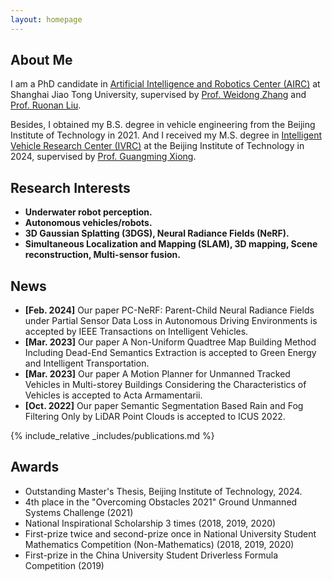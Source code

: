 ```yaml
---
layout: homepage
---
```


## About Me

I am a PhD candidate in [Artificial Intelligence and Robotics Center (AIRC)](https://airc.sjtu.edu.cn/) at Shanghai Jiao Tong University, supervised by [Prof. Weidong Zhang](https://scholar.google.com.hk/citations?user=TkFwJLEAAAAJ&hl=zh-CN&oi=ao) and [Prof. Ruonan Liu](https://scholar.google.com.hk/citations?hl=zh-CN&user=jiAlRAwAAAAJ). 
<!-- And I intend to apply for the joint Ph.D. program between The University of Melbourne and Shanghai Jiao Tong University, supervised by [Prof. Ye Pu](https://scholar.google.com/citations?user=5IlwSs8AAAAJ&hl=en&oi=sra) and [Prof. Ying Tan](https://scholar.google.com/citations?user=7D5G7MEAAAAJ&hl=en).  -->
Besides, I obtained my B.S. degree in vehicle engineering from the Beijing Institute of Technology in 2021. And I received my M.S. degree in [Intelligent Vehicle Research Center (IVRC)](https://me.bit.edu.cn/jgsz/jlgcx1/qjyjs1/index.htm) at the Beijing Institute of Technology in 2024, supervised by [Prof. Guangming Xiong](https://ieeexplore.ieee.org/author/37286205000). 

<!-- I received the B.S degree in vehicle engineering from the School of Mechanical Engineering, Beijing Institute of Technology, Beijing, China, in 2021. I’m currently a Master student in Intelligent Vehicle Research Center at Beijing Institute of Technology.  -->

## Research Interests
- **Underwater robot perception.**
- **Autonomous vehicles/robots.** 
- **3D Gaussian Splatting (3DGS), Neural Radiance Fields (NeRF).**
- **Simultaneous Localization and Mapping (SLAM), 3D mapping, Scene reconstruction, Multi-sensor fusion.**

## News

- **[Feb. 2024]** Our paper PC-NeRF: Parent-Child Neural Radiance Fields under Partial Sensor Data Loss in Autonomous Driving Environments is accepted by IEEE Transactions on Intelligent Vehicles.
- **[Mar. 2023]** Our paper A Non-Uniform Quadtree Map Building Method Including Dead-End Semantics Extraction is accepted to Green Energy and Intelligent Transportation.
- **[Mar. 2023]** Our paper A Motion Planner for Unmanned Tracked Vehicles in Multi-storey Buildings Considering the Characteristics of Vehicles is accepted to Acta Armamentarii.
- **[Oct. 2022]** Our paper Semantic Segmentation Based Rain and Fog Filtering Only by LiDAR Point Clouds is accepted to ICUS 2022.

{% include_relative _includes/publications.md %}

<!-- {% include_relative _includes/services.md %} -->

## Awards
- Outstanding Master's Thesis, Beijing Institute of Technology, 2024.
- 4th place in the "Overcoming Obstacles 2021" Ground Unmanned Systems Challenge (2021)
- National Inspirational Scholarship 3 times (2018, 2019, 2020)
- First-prize twice and second-prize once in National University Student Mathematics Competition (Non-Mathematics) (2018, 2019, 2020)
- First-prize in the China University Student Driverless Formula Competition (2019)

